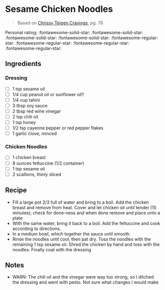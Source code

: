 <!-- Do not modify sections with "AUTO-*". They are updated by make.py -->

# Sesame Chicken Noodles

> Based on [Chrissy Teigen Cravings], pg. 78

  [Chrissy Teigen Cravings]: https://www.penguinrandomhouse.com/books/252973/cravings-by-chrissy-teigen-with-adeena-sussman/

<!-- rating=1; (User can specify rating on scale of 1-5) -->
<!-- AUTO-UserRating -->
Personal rating: :fontawesome-solid-star: :fontawesome-solid-star: :fontawesome-solid-star: :fontawesome-solid-star: :fontawesome-regular-star: :fontawesome-regular-star: :fontawesome-regular-star: :fontawesome-regular-star:
<!-- /AUTO-UserRating -->

<!-- name_image=None; (User can specify image name) -->
<!-- AUTO-Image -->
<!-- TODO: Capture image -->
<!-- /AUTO-Image -->

## Ingredients

### Dressing

* [ ] 1 tsp sesame oil
* [ ] 1/4 cup peanut oil or sunflower oil?
* [ ] 1/4 cup tahini
* [ ] 3 tbsp soy sauce
* [ ] 2 tbsp red wine vinegar
* [ ] 2 tsp chili oil
* [ ] 1 tsp honey
* [ ] 1/2 tsp cayenne pepper or red pepper flakes
* [ ] 1 garlic clove, minced

### Chicken Noodles

* [ ] 1 chicken breast
* [ ] 8 ounces fettuccine (1/2 container)
* [ ] 1 tsp sesame oil
* [ ] 2 scallions, thinly sliced

## Recipe

* Fill a large pot 2/3 full of water and bring to a boil. Add the chicken breast and remove from heat. Cover and let chicken sit until tender (15 minutes); check for done-ness and when done remove and place onto a plate
* With the same water, bring it back to a boil. Add the fettuccine and cook according to directions.
* In a medium bowl, which together the sauce until smooth.
* Rinse the noodles until cool, then pat dry. Toss the noodles with the remaining 1 tsp sesame oil. Shred the chicken by hand and toss with the noodles. Finally coat with the dressing

## Notes

* WARN: The chili oil and the vinegar were way too strong, so I ditched the dressing and went with pesto. Not sure what changes I would make
